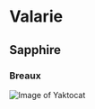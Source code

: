 # Valarie
## Sapphire
### Breaux
![Image of Yaktocat](https://octodex.github.com/images/yaktocat.png)
